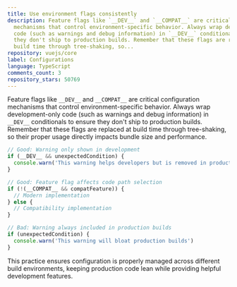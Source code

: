 ```yaml
---
title: Use environment flags consistently
description: Feature flags like `__DEV__` and `__COMPAT__` are critical configuration
  mechanisms that control environment-specific behavior. Always wrap development-only
  code (such as warnings and debug information) in `__DEV__` conditionals to ensure
  they don't ship to production builds. Remember that these flags are replaced at
  build time through tree-shaking, so...
repository: vuejs/core
label: Configurations
language: TypeScript
comments_count: 3
repository_stars: 50769
---
```


Feature flags like `__DEV__` and `__COMPAT__` are critical configuration mechanisms that control environment-specific behavior. Always wrap development-only code (such as warnings and debug information) in `__DEV__` conditionals to ensure they don't ship to production builds. Remember that these flags are replaced at build time through tree-shaking, so their proper usage directly impacts bundle size and performance.

```js
// Good: Warning only shown in development
if (__DEV__ && unexpectedCondition) {
  console.warn('This warning helps developers but is removed in production')
}

// Good: Feature flag affects code path selection
if (!(__COMPAT__ && compatFeature)) {
  // Modern implementation
} else {
  // Compatibility implementation
}

// Bad: Warning always included in production builds
if (unexpectedCondition) {
  console.warn('This warning will bloat production builds')
}
```

This practice ensures configuration is properly managed across different build environments, keeping production code lean while providing helpful development features.